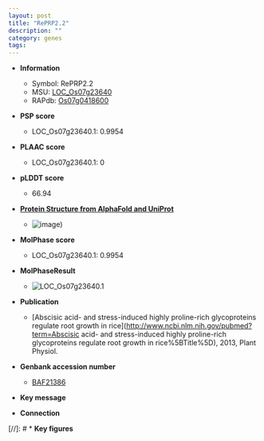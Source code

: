 ```yaml
---
layout: post
title: "RePRP2.2"
description: ""
category: genes
tags: 
---
```


* **Information**  
    + Symbol: RePRP2.2  
    + MSU: [LOC_Os07g23640](http://rice.plantbiology.msu.edu/cgi-bin/ORF_infopage.cgi?orf=LOC_Os07g23640)  
    + RAPdb: [Os07g0418600](http://rapdb.dna.affrc.go.jp/viewer/gbrowse_details/irgsp1?name=Os07g0418600)  

* **PSP score**  
    + LOC_Os07g23640.1: 0.9954 

* **PLAAC score**  
    + LOC_Os07g23640.1: 0 

* **pLDDT score**
    + 66.94

* **[Protein Structure from AlphaFold and UniProt](https://www.uniprot.org/uniprotkb/Q8H5X2/entry#structure)**
    + ![image](https://ricepsp.github.io/images/Q8/AF-Q8H5X2-F1.png))

* **MolPhase score**
    + LOC_Os07g23640.1: 0.9954

* **MolPhaseResult**
    + ![LOC_Os07g23640.1](https://ricepsp.github.io/pictures/LOC_Os07g/LOC_Os07g23640.1.png)

* **Publication**  
    + [Abscisic acid- and stress-induced highly proline-rich glycoproteins regulate root growth in rice](http://www.ncbi.nlm.nih.gov/pubmed?term=Abscisic acid- and stress-induced highly proline-rich glycoproteins regulate root growth in rice%5BTitle%5D), 2013, Plant Physiol.

* **Genbank accession number**  
    + [BAF21386](http://www.ncbi.nlm.nih.gov/nuccore/BAF21386)

* **Key message**  

* **Connection**  

[//]: # * **Key figures**  


